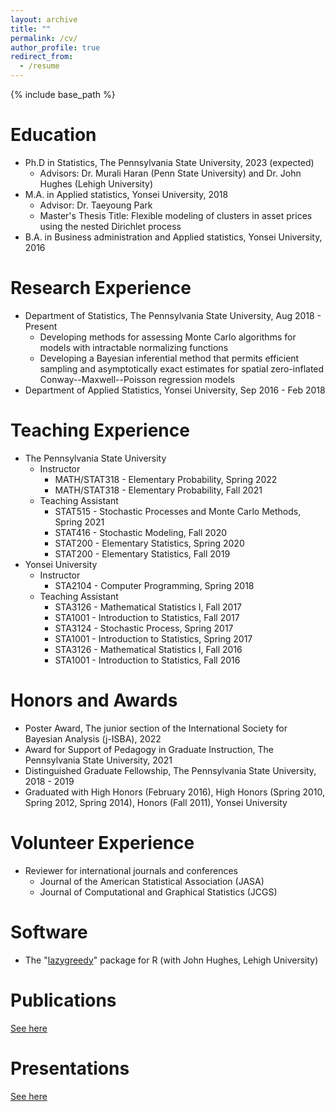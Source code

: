 ```yaml
---
layout: archive
title: ""
permalink: /cv/
author_profile: true
redirect_from:
  - /resume
---
```


{% include base_path %}

Education
======
* Ph.D in Statistics, The Pennsylvania State University, 2023 (expected)
  - Advisors: Dr. Murali Haran (Penn State University) and Dr. John Hughes (Lehigh University)
* M.A. in Applied statistics, Yonsei University, 2018
  - Advisor: Dr. Taeyoung Park
  - Master's Thesis Title: Flexible modeling of clusters in asset prices using the nested Dirichlet process
* B.A. in Business administration and Applied statistics, Yonsei University, 2016


Research Experience
======
* Department of Statistics, The Pennsylvania State University, Aug 2018 - Present
  - Developing methods for assessing Monte Carlo algorithms for models with intractable normalizing functions
  - Developing a Bayesian inferential method that permits efficient sampling and asymptotically exact estimates for spatial zero-inflated Conway--Maxwell--Poisson regression models
* Department of Applied Statistics, Yonsei University, Sep 2016 - Feb 2018
  
  


Teaching Experience
======
* The Pennsylvania State University
  - Instructor
    + MATH/STAT318 - Elementary Probability, Spring 2022
    + MATH/STAT318 - Elementary Probability, Fall 2021
  - Teaching Assistant
    + STAT515 - Stochastic Processes and Monte Carlo Methods, Spring 2021
    + STAT416 - Stochastic Modeling, Fall 2020
    + STAT200 - Elementary Statistics,  Spring 2020
    + STAT200 - Elementary Statistics, Fall 2019
* Yonsei University
  - Instructor
    + STA2104 - Computer Programming, Spring 2018
  - Teaching Assistant
    + STA3126 - Mathematical Statistics I, Fall 2017
    + STA1001 - Introduction to Statistics, Fall 2017
    + STA3124 - Stochastic Process, Spring 2017
    + STA1001 - Introduction to Statistics, Spring 2017
    + STA3126 - Mathematical Statistics I, Fall 2016
    + STA1001 - Introduction to Statistics, Fall 2016


Honors and Awards
======
* Poster Award, The junior section of the International Society for Bayesian Analysis (j-ISBA), 2022
* Award for Support of Pedagogy in Graduate Instruction, The Pennsylvania State University, 2021
* Distinguished Graduate Fellowship, The Pennsylvania State University, 2018 - 2019
* Graduated with High Honors (February 2016), High Honors (Spring 2010, Spring 2012, Spring 2014), Honors (Fall 2011), Yonsei University


Volunteer Experience
======
* Reviewer for international journals and conferences
  - Journal of the American Statistical Association (JASA)
  - Journal of Computational and Graphical Statistics (JCGS)


Software
======
* The "[lazygreedy](https://cran.r-project.org/web/packages/lazygreedy/lazygreedy.pdf)" package for R (with John Hughes, Lehigh University)


Publications
======
[See here](https://bokgyeong.github.io/publications/)


Presentations
======
[See here](https://bokgyeong.github.io/talks/)


<!--
Skills
======
* Skill 1
* Skill 2
  * Sub-skill 2.1
  * Sub-skill 2.2
  * Sub-skill 2.3
* Skill 3

Publications
======
  <ul>{% for post in site.publications %}
    {% include archive-single-cv.html %}
  {% endfor %}</ul>
  
Talks
======
  <ul>{% for post in site.talks %}
    {% include archive-single-talk-cv.html %}
  {% endfor %}</ul>
  
Teaching
======
  <ul>{% for post in site.teaching %}
    {% include archive-single-cv.html %}
  {% endfor %}</ul>
  
Service and leadership
======
* Currently signed in to 43 different slack teams
-->
